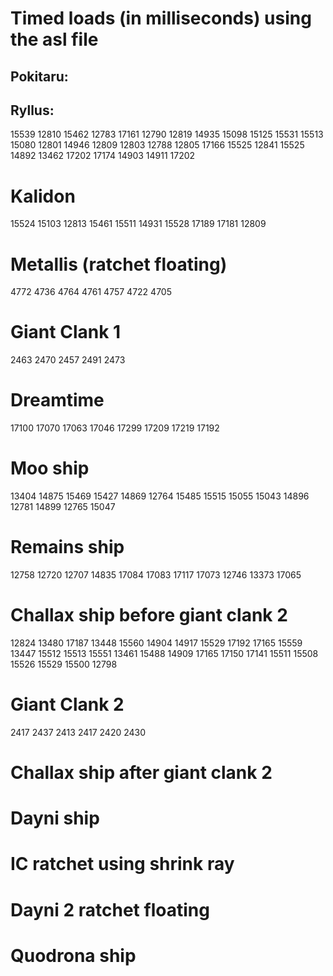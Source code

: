 # Timed loads (in milliseconds) using the asl file

## Pokitaru:


## Ryllus:
15539
12810
15462
12783
17161
12790
12819
14935
15098
15125
15531
15513
15080
12801
14946
12809
12803
12788
12805
17166
15525
12841
15525
14892
13462
17202
17174
14903 
14911 
17202

# Kalidon
15524
15103
12813
15461
15511
14931
15528
17189
17181
12809

# Metallis (ratchet floating)
4772
4736
4764
4761
4757
4722
4705

# Giant Clank 1
2463
2470
2457
2491
2473

# Dreamtime
17100
17070
17063
17046
17299
17209
17219
17192

# Moo ship
13404
14875
15469
15427
14869
12764
15485
15515
15055
15043
14896
12781
14899
12765
15047

# Remains ship
12758
12720
12707
14835
17084
17083
17117
17073
12746
13373
17065

# Challax ship before giant clank 2
12824
13480
17187
13448
15560
14904
14917
15529
17192
17165
15559
13447
15512
15513
15551
13461
15488
14909
17165
17150
17141
15511
15508
15526
15529
15500
12798

# Giant Clank 2
2417
2437
2413
2417
2420
2430

# Challax ship after giant clank 2
# Dayni ship
# IC ratchet using shrink ray
# Dayni 2 ratchet floating
# Quodrona ship

